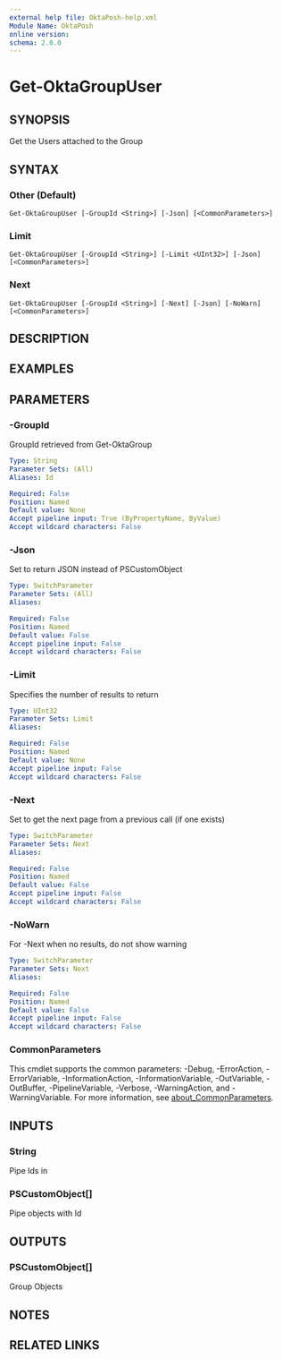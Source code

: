 ```yaml
---
external help file: OktaPosh-help.xml
Module Name: OktaPosh
online version:
schema: 2.0.0
---
```


# Get-OktaGroupUser

## SYNOPSIS
Get the Users attached to the Group

## SYNTAX

### Other (Default)
```
Get-OktaGroupUser [-GroupId <String>] [-Json] [<CommonParameters>]
```

### Limit
```
Get-OktaGroupUser [-GroupId <String>] [-Limit <UInt32>] [-Json] [<CommonParameters>]
```

### Next
```
Get-OktaGroupUser [-GroupId <String>] [-Next] [-Json] [-NoWarn][<CommonParameters>]
```

## DESCRIPTION

## EXAMPLES

## PARAMETERS

### -GroupId
GroupId retrieved from Get-OktaGroup

```yaml
Type: String
Parameter Sets: (All)
Aliases: Id

Required: False
Position: Named
Default value: None
Accept pipeline input: True (ByPropertyName, ByValue)
Accept wildcard characters: False
```

### -Json
Set to return JSON instead of PSCustomObject

```yaml
Type: SwitchParameter
Parameter Sets: (All)
Aliases:

Required: False
Position: Named
Default value: False
Accept pipeline input: False
Accept wildcard characters: False
```

### -Limit
Specifies the number of results to return

```yaml
Type: UInt32
Parameter Sets: Limit
Aliases:

Required: False
Position: Named
Default value: None
Accept pipeline input: False
Accept wildcard characters: False
```

### -Next
Set to get the next page from a previous call (if one exists)

```yaml
Type: SwitchParameter
Parameter Sets: Next
Aliases:

Required: False
Position: Named
Default value: False
Accept pipeline input: False
Accept wildcard characters: False
```

### -NoWarn
For -Next when no results, do not show warning

```yaml
Type: SwitchParameter
Parameter Sets: Next
Aliases:

Required: False
Position: Named
Default value: False
Accept pipeline input: False
Accept wildcard characters: False
```

### CommonParameters
This cmdlet supports the common parameters: -Debug, -ErrorAction, -ErrorVariable, -InformationAction, -InformationVariable, -OutVariable, -OutBuffer, -PipelineVariable, -Verbose, -WarningAction, and -WarningVariable. For more information, see [about_CommonParameters](http://go.microsoft.com/fwlink/?LinkID=113216).

## INPUTS

### String
Pipe Ids in

### PSCustomObject[]
Pipe objects with Id

## OUTPUTS

### PSCustomObject[]
Group Objects

## NOTES

## RELATED LINKS
